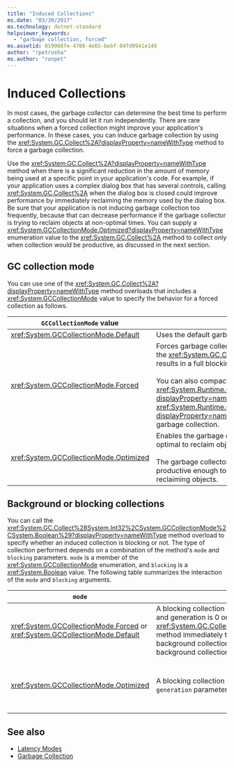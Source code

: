 ```yaml
---
title: "Induced Collections"
ms.date: "03/30/2017"
ms.technology: dotnet-standard
helpviewer_keywords: 
  - "garbage collection, forced"
ms.assetid: 019008fe-4708-4e65-bebf-04fd9941e149
author: "rpetrusha"
ms.author: "ronpet"
---
```

# Induced Collections
In most cases, the garbage collector can determine the best time to perform a collection, and you should let it run independently. There are rare situations when a forced collection might improve your application's performance. In these cases, you can induce garbage collection by using the <xref:System.GC.Collect%2A?displayProperty=nameWithType> method to force a garbage collection.  
  
 Use the <xref:System.GC.Collect%2A?displayProperty=nameWithType> method when there is a significant reduction in the amount of memory being used at a specific point in your application's code. For example, if your application uses a complex dialog box that has several controls, calling <xref:System.GC.Collect%2A> when the dialog box is closed could improve performance by immediately reclaiming the memory used by the dialog box. Be sure that your application is not inducing garbage collection too frequently, because that can decrease performance if the garbage collector is trying to reclaim objects at non-optimal times. You can supply a <xref:System.GCCollectionMode.Optimized?displayProperty=nameWithType> enumeration value to the <xref:System.GC.Collect%2A> method to collect only when collection would be productive, as discussed in the next section.  
  
## GC collection mode  
 You can use one of the <xref:System.GC.Collect%2A?displayProperty=nameWithType> method overloads that includes a <xref:System.GCCollectionMode> value to specify the behavior for a forced collection as follows.  
  
|`GCCollectionMode` value|Description|  
|------------------------------|-----------------|  
|<xref:System.GCCollectionMode.Default>|Uses the default garbage collection setting for the running version of .NET.|  
|<xref:System.GCCollectionMode.Forced>|Forces garbage collection to occur immediately. This is equivalent to calling the <xref:System.GC.Collect?displayProperty=nameWithType> overload. It results in a full blocking collection of all generations.<br /><br /> You can also compact the large object heap by setting the <xref:System.Runtime.GCSettings.LargeObjectHeapCompactionMode%2A?displayProperty=nameWithType> property to <xref:System.Runtime.GCLargeObjectHeapCompactionMode.CompactOnce?displayProperty=nameWithType> before forcing an immediate full blocking garbage collection.|  
|<xref:System.GCCollectionMode.Optimized>|Enables the garbage collector to determine whether the current time is optimal to reclaim objects.<br /><br /> The garbage collector could determine that a collection would not be productive enough to be justified, in which case it will return without reclaiming objects.|  
  
## Background or blocking collections  
 You can call the <xref:System.GC.Collect%28System.Int32%2CSystem.GCCollectionMode%2CSystem.Boolean%29?displayProperty=nameWithType> method overload to specify whether an induced collection is blocking or not. The type of collection performed depends on a combination of the method's `mode` and `blocking` parameters. `mode` is a member of the <xref:System.GCCollectionMode> enumeration, and `blocking` is a <xref:System.Boolean> value. The following table summarizes the interaction of the `mode` and `blocking` arguments.  
  
|`mode`|`blocking` = `true`|`blocking` = `false`|  
|------------|--------------------------|---------------------------|  
|<xref:System.GCCollectionMode.Forced> or <xref:System.GCCollectionMode.Default>|A blocking collection is performed as soon as possible. If a background collection is in progress and generation is 0 or 1, the <xref:System.GC.Collect%28System.Int32%2CSystem.GCCollectionMode%2CSystem.Boolean%29> method immediately triggers a blocking collection and returns when the collection is finished. If a background collection is in progress and the `generation` parameter is 2, the method waits until the background collection is finished, triggers a blocking generation 2 collection, and then returns.|A collection is performed as soon as possible. The <xref:System.GC.Collect%28System.Int32%2CSystem.GCCollectionMode%2CSystem.Boolean%29> method requests a background collection, but this is not guaranteed; depending on the circumstances, a blocking collection may still be performed. If a background collection is already in progress, the method returns immediately.|  
|<xref:System.GCCollectionMode.Optimized>|A blocking collection may be performed, depending on the state of the garbage collector and the `generation` parameter. The garbage collector tries to provide optimal performance.|A collection may be performed, depending on the state of the garbage collector. The <xref:System.GC.Collect%28System.Int32%2CSystem.GCCollectionMode%2CSystem.Boolean%29> method requests a background collection, but this is not guaranteed; depending on the circumstances, a blocking collection may still be performed. The garbage collector tries to provide optimal performance. If a background collection is already in progress, the method returns immediately.|  
  
## See also

- [Latency Modes](../../../docs/standard/garbage-collection/latency.md)
- [Garbage Collection](../../../docs/standard/garbage-collection/index.md)
